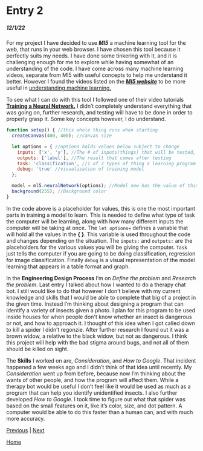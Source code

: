 # Entry 2
##### 12/1/22

For my project I have decided to use _**Ml5**_ a machine learning tool for the web, that runs in your web browser. 
I have chosen this tool because it perfectly suits my needs. I have done some tinkering with it, and it is challenging enough for me to explore while having somewhat of an understanding of the code. 
I have come across many machine learning videos, separate from Ml5 with useful concepts to help me understand it better.
However I found the videos listed on the <a href="https://ml5js.org/">_**Ml5 website**_</a> to be more useful in <a href="https://www.youtube.com/watch?v=jmznx0Q1fP0">understanding machine learning.</a>

To see what I can do with this tool I followed one of their video tutorials <a href="https://www.youtube.com/watch?v=8HEgeAbYphA&list=PLRqwX-V7Uu6YPSwT06y_AEYTqIwbeam3y&index=15">**Training a Neural Network.**</a>
I didn’t completely understand everything that was going on, further research, and testing will have to be done in order to properly grasp it. Some key concepts however, I do understand.
```javascript
function setup() { //this whole thing runs when starting
  createCanvas(400, 400); //canvas size 

  let options = { //options holds values below subject to change
    inputs: ['x', 'y'], //The # of inputs(things) that will be tested, can also hold #
    outputs: ['label'], //The result that comes after testing 
    task: 'classification', //1 of 3 types of thing a learning program can do
    debug: 'true' //visualization of training model
  };

  model = ml5.neuralNetwork(options); //Model now has the value of things listed above
  background(255); //Background color
}
```

In the code  above is a placeholder for values, this is one the most important parts in training a model to learn. 
This is needed to define what type of task the computer will be learning, along with how many different inputs the computer will be taking at once.
The `let options=` defines a variable that will hold all the values in the **{ }**. This variable is used throughout the code and changes depending on the situation.
The `inputs:` and `outputs:` are the placeholders for the various values you will be giving the computer. `Task` just tells the computer if you are going to be doing classification, regression for image classification.
Finally `debug` is a visual representation of the model learning that appears in a table format and graph.

In the **Engineering Design Process** I’m on _Define the problem_ and _Research the problem_. Last entry I talked about how I wanted to do a therapy chat bot.
I still would like to do that however I don't believe with my current knowledge and skills that I would be able to complete that big of a project in the given time. 
Instead I’m thinking about designing a program that can identify a variety of insects given a photo. I plan for this program to be used inside houses for when people don't know whether an insect is dangerous or not, and how to approach it.
I thought of this idea when I got called down to kill a spider I didn’t regonzie. After further research I found out it was a brown widow, a relative to the black widow, but not as dangerous. 
I think this project will help with the bad stigma around bugs, and not all of them should be killed on sight.

The **Skills** I worked on are, _Consideration_, and _How to Google_. That incident happened a few weeks ago and I didn’t think of that idea until recently.
My _Consideration_ went up from before, because now I’m thinking about the wants of other people, and how the program will affect them.
While a therapy bot would be useful I don’t feel like it would be used as much as a program that can help you identify unidentified insects.
I also further developed _How to Google_. I took time to figure out what that spider was based on the small features on it, like it’s color, size, and dot pattern. 
A computer would be able to do this faster than a human can, and with much more accuracy. 

[Previous](entry01.md) | [Next](entry03.md)

[Home](../README.md)